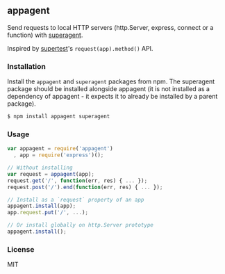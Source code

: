 ## appagent

Send requests to local HTTP servers (http.Server, express, connect or a function) with
[superagent](http://visionmedia.github.io/superagent/).

Inspired by [supertest](https://github.com/visionmedia/supertest)'s
`request(app).method()` API.

### Installation

Install the `appagent` and `superagent` packages from npm.
The superagent package should be installed alongside appagent
(it is not installed as a dependency of appagent - it expects it to
already be installed by a parent package).


```bash
$ npm install appagent superagent
```

### Usage

```js
var appagent = require('appagent')
  , app = require('express')();

// Without installing
var request = appagent(app);
request.get('/', function(err, res) { ... });
request.post('/').end(function(err, res) { ... });

// Install as a `request` property of an app
appagent.install(app);
app.request.put('/', ...);

// Or install globally on http.Server prototype
appagent.install();
```

### License
MIT

